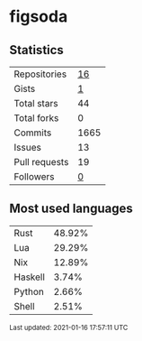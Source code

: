# figsoda


## Statistics

<table>
    <tr>
        <td>Repositories</td>
        <td><a href="https://github.com/figsoda?tab=repositories">16</a></td>
    </tr>
    <tr>
        <td>Gists</td>
        <td><a href="https://gist.github.com/figsoda">1</a></td>
    </tr>
    <tr>
        <td>Total stars</td>
        <td>44</td>
    </tr>
    <tr>
        <td>Total forks</td>
        <td>0</td>
    </tr>
    <tr>
        <td>Commits</td>
        <td>1665</td>
    </tr>
    <tr>
        <td>Issues</td>
        <td>13</td>
    </tr>
    <tr>
        <td>Pull requests</td>
        <td>19</td>
    </tr>
    <tr>
        <td>Followers</td>
        <td><a href="https://github.com/figsoda?tab=followers">0</a></td>
    </tr>
</table>


## Most used languages

<table>
<tr><td>Rust</td><td>48.92%</td></tr>
<tr><td>Lua</td><td>29.29%</td></tr>
<tr><td>Nix</td><td>12.89%</td></tr>
<tr><td>Haskell</td><td>3.74%</td></tr>
<tr><td>Python</td><td>2.66%</td></tr>
<tr><td>Shell</td><td>2.51%</td></tr>
</table>


<sub>Last updated: 2021-01-16 17:57:11 UTC</sub>
